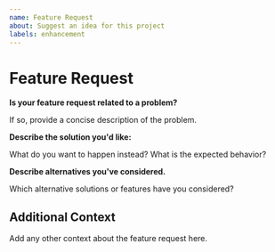 ```yaml
---
name: Feature Request
about: Suggest an idea for this project
labels: enhancement
---
```


# Feature Request


**Is your feature request related to a problem?**

If so, provide a concise description of the problem.

**Describe the solution you'd like:**

What do you want to happen instead? What is the expected behavior?

**Describe alternatives you've considered.**

Which alternative solutions or features have you considered?

## Additional Context

Add any other context about the feature request here.

